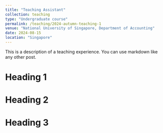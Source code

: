```yaml
---
title: "Teaching Assistant"
collection: teaching
type: "Undergraduate course"
permalink: /teaching/2024-autumn-teaching-1
venue: "National University of Singapore, Department of Accounting"
date: 2024-08-15
location: "Singapore"
---
```


This is a description of a teaching experience. You can use markdown like any other post.

Heading 1
======

Heading 2
======

Heading 3
======
